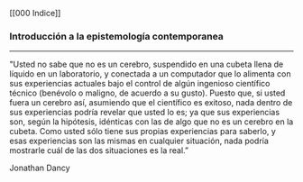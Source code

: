 [[000 Indice]]

### Introducción a la epistemología contemporanea
---

"Usted no sabe que no es un cerebro, suspendido en una cubeta llena de líquido en un laboratorio, y conectada a un computador que lo alimenta con sus experiencias actuales bajo el control de algún ingenioso científico técnico (benévolo o maligno, de acuerdo a su gusto). Puesto que, si usted fuera un cerebro así, asumiendo que el científico es exitoso, nada dentro de sus experiencias podría revelar que usted lo es; ya que sus experiencias son, según la hipótesis, idénticas con las de algo que no es un cerebro en la cubeta. Como usted sólo tiene sus propias experiencias para saberlo, y esas experiencias son las mismas en cualquier situación, nada podría mostrarle cuál de las dos situaciones es la real.”

Jonathan Dancy

